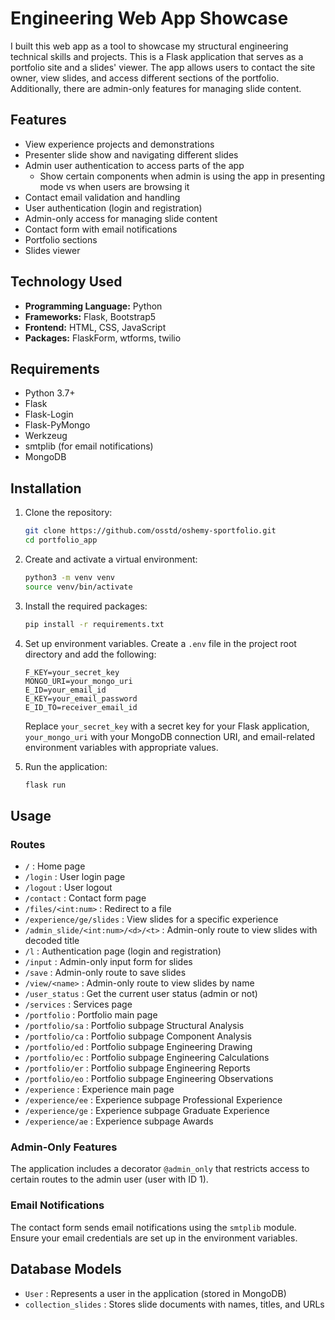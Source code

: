 # Engineering Web App Showcase

I built this web app as a tool to showcase my structural engineering technical skills and projects.
This is a Flask application that serves as a portfolio site and a slides' viewer. The app allows users to contact the site owner, view slides, and access different sections of the portfolio. Additionally, there are admin-only features for managing slide content.

## Features

- View experience projects and demonstrations
- Presenter slide show and navigating different slides
- Admin user authentication to access parts of the app
  - Show certain components when admin is using the app in presenting mode vs when users are browsing it
- Contact email validation and handling
- User authentication (login and registration)
- Admin-only access for managing slide content
- Contact form with email notifications
- Portfolio sections
- Slides viewer

## Technology Used

- **Programming Language:** Python
- **Frameworks:** Flask, Bootstrap5
- **Frontend:** HTML, CSS, JavaScript
- **Packages:** FlaskForm, wtforms, twilio

## Requirements

- Python 3.7+
- Flask
- Flask-Login
- Flask-PyMongo
- Werkzeug
- smtplib (for email notifications)
- MongoDB

## Installation

1. Clone the repository:

    ```bash
    git clone https://github.com/osstd/oshemy-sportfolio.git
    cd portfolio_app
    ```

2. Create and activate a virtual environment:

    ```bash
    python3 -m venv venv
    source venv/bin/activate
    ```

3. Install the required packages:

    ```bash
    pip install -r requirements.txt
    ```

4. Set up environment variables. Create a `.env` file in the project root directory and add the following:

    ```env
    F_KEY=your_secret_key
    MONGO_URI=your_mongo_uri
    E_ID=your_email_id
    E_KEY=your_email_password
    E_ID_TO=receiver_email_id
    ```

    Replace `your_secret_key` with a secret key for your Flask application, `your_mongo_uri` with your MongoDB connection URI, and email-related environment variables with appropriate values.

5. Run the application:

    ```bash
    flask run
    ```

## Usage

### Routes

- `/` : Home page
- `/login` : User login page
- `/logout` : User logout
- `/contact` : Contact form page
- `/files/<int:num>` : Redirect to a file
- `/experience/ge/slides` : View slides for a specific experience
- `/admin_slide/<int:num>/<d>/<t>` : Admin-only route to view slides with decoded title
- `/l` : Authentication page (login and registration)
- `/input` : Admin-only input form for slides
- `/save` : Admin-only route to save slides
- `/view/<name>` : Admin-only route to view slides by name
- `/user_status` : Get the current user status (admin or not)
- `/services` : Services page
- `/portfolio` : Portfolio main page
- `/portfolio/sa` : Portfolio subpage Structural Analysis
- `/portfolio/ca` : Portfolio subpage Component Analysis
- `/portfolio/ed` : Portfolio subpage Engineering Drawing
- `/portfolio/ec` : Portfolio subpage Engineering Calculations
- `/portfolio/er` : Portfolio subpage Engineering Reports
- `/portfolio/eo` : Portfolio subpage Engineering Observations
- `/experience` : Experience main page
- `/experience/ee` : Experience subpage Professional Experience
- `/experience/ge` : Experience subpage Graduate Experience 
- `/experience/ae` : Experience subpage Awards

### Admin-Only Features

The application includes a decorator `@admin_only` that restricts access to certain routes to the admin user (user with ID 1).

### Email Notifications

The contact form sends email notifications using the `smtplib` module. Ensure your email credentials are set up in the environment variables.

## Database Models

- `User` : Represents a user in the application (stored in MongoDB)
- `collection_slides` : Stores slide documents with names, titles, and URLs

